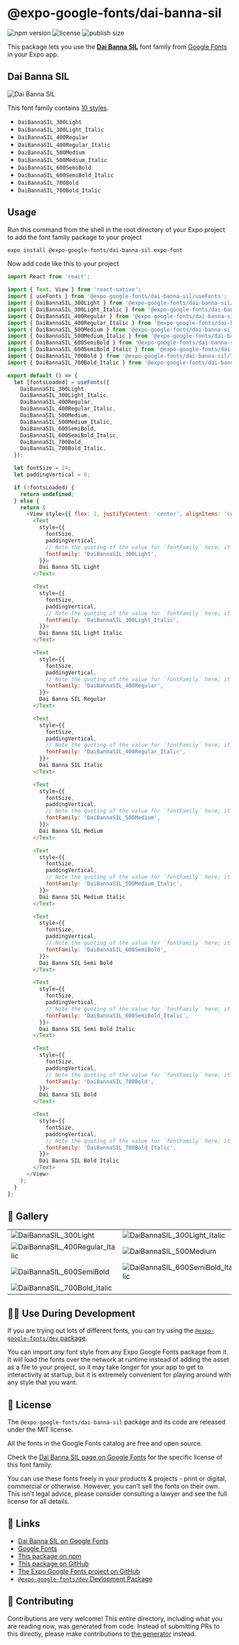 # @expo-google-fonts/dai-banna-sil

![npm version](https://flat.badgen.net/npm/v/@expo-google-fonts/dai-banna-sil)
![license](https://flat.badgen.net/github/license/expo/google-fonts)
![publish size](https://flat.badgen.net/packagephobia/install/@expo-google-fonts/dai-banna-sil)

This package lets you use the [**Dai Banna SIL**](https://fonts.google.com/specimen/Dai+Banna+SIL) font family from [Google Fonts](https://fonts.google.com/) in your Expo app.

## Dai Banna SIL

![Dai Banna SIL](./font-family.png)

This font family contains [10 styles](#-gallery).

- `DaiBannaSIL_300Light`
- `DaiBannaSIL_300Light_Italic`
- `DaiBannaSIL_400Regular`
- `DaiBannaSIL_400Regular_Italic`
- `DaiBannaSIL_500Medium`
- `DaiBannaSIL_500Medium_Italic`
- `DaiBannaSIL_600SemiBold`
- `DaiBannaSIL_600SemiBold_Italic`
- `DaiBannaSIL_700Bold`
- `DaiBannaSIL_700Bold_Italic`

## Usage

Run this command from the shell in the root directory of your Expo project to add the font family package to your project
```sh
expo install @expo-google-fonts/dai-banna-sil expo-font
```

Now add code like this to your project
```js
import React from 'react';

import { Text, View } from 'react-native';
import { useFonts } from '@expo-google-fonts/dai-banna-sil/useFonts';
import { DaiBannaSIL_300Light } from '@expo-google-fonts/dai-banna-sil/300Light';
import { DaiBannaSIL_300Light_Italic } from '@expo-google-fonts/dai-banna-sil/300Light_Italic';
import { DaiBannaSIL_400Regular } from '@expo-google-fonts/dai-banna-sil/400Regular';
import { DaiBannaSIL_400Regular_Italic } from '@expo-google-fonts/dai-banna-sil/400Regular_Italic';
import { DaiBannaSIL_500Medium } from '@expo-google-fonts/dai-banna-sil/500Medium';
import { DaiBannaSIL_500Medium_Italic } from '@expo-google-fonts/dai-banna-sil/500Medium_Italic';
import { DaiBannaSIL_600SemiBold } from '@expo-google-fonts/dai-banna-sil/600SemiBold';
import { DaiBannaSIL_600SemiBold_Italic } from '@expo-google-fonts/dai-banna-sil/600SemiBold_Italic';
import { DaiBannaSIL_700Bold } from '@expo-google-fonts/dai-banna-sil/700Bold';
import { DaiBannaSIL_700Bold_Italic } from '@expo-google-fonts/dai-banna-sil/700Bold_Italic';

export default () => {
  let [fontsLoaded] = useFonts({
    DaiBannaSIL_300Light,
    DaiBannaSIL_300Light_Italic,
    DaiBannaSIL_400Regular,
    DaiBannaSIL_400Regular_Italic,
    DaiBannaSIL_500Medium,
    DaiBannaSIL_500Medium_Italic,
    DaiBannaSIL_600SemiBold,
    DaiBannaSIL_600SemiBold_Italic,
    DaiBannaSIL_700Bold,
    DaiBannaSIL_700Bold_Italic,
  });

  let fontSize = 24;
  let paddingVertical = 6;

  if (!fontsLoaded) {
    return undefined;
  } else {
    return (
      <View style={{ flex: 1, justifyContent: 'center', alignItems: 'center' }}>
        <Text
          style={{
            fontSize,
            paddingVertical,
            // Note the quoting of the value for `fontFamily` here; it expects a string!
            fontFamily: 'DaiBannaSIL_300Light',
          }}>
          Dai Banna SIL Light
        </Text>

        <Text
          style={{
            fontSize,
            paddingVertical,
            // Note the quoting of the value for `fontFamily` here; it expects a string!
            fontFamily: 'DaiBannaSIL_300Light_Italic',
          }}>
          Dai Banna SIL Light Italic
        </Text>

        <Text
          style={{
            fontSize,
            paddingVertical,
            // Note the quoting of the value for `fontFamily` here; it expects a string!
            fontFamily: 'DaiBannaSIL_400Regular',
          }}>
          Dai Banna SIL Regular
        </Text>

        <Text
          style={{
            fontSize,
            paddingVertical,
            // Note the quoting of the value for `fontFamily` here; it expects a string!
            fontFamily: 'DaiBannaSIL_400Regular_Italic',
          }}>
          Dai Banna SIL Italic
        </Text>

        <Text
          style={{
            fontSize,
            paddingVertical,
            // Note the quoting of the value for `fontFamily` here; it expects a string!
            fontFamily: 'DaiBannaSIL_500Medium',
          }}>
          Dai Banna SIL Medium
        </Text>

        <Text
          style={{
            fontSize,
            paddingVertical,
            // Note the quoting of the value for `fontFamily` here; it expects a string!
            fontFamily: 'DaiBannaSIL_500Medium_Italic',
          }}>
          Dai Banna SIL Medium Italic
        </Text>

        <Text
          style={{
            fontSize,
            paddingVertical,
            // Note the quoting of the value for `fontFamily` here; it expects a string!
            fontFamily: 'DaiBannaSIL_600SemiBold',
          }}>
          Dai Banna SIL Semi Bold
        </Text>

        <Text
          style={{
            fontSize,
            paddingVertical,
            // Note the quoting of the value for `fontFamily` here; it expects a string!
            fontFamily: 'DaiBannaSIL_600SemiBold_Italic',
          }}>
          Dai Banna SIL Semi Bold Italic
        </Text>

        <Text
          style={{
            fontSize,
            paddingVertical,
            // Note the quoting of the value for `fontFamily` here; it expects a string!
            fontFamily: 'DaiBannaSIL_700Bold',
          }}>
          Dai Banna SIL Bold
        </Text>

        <Text
          style={{
            fontSize,
            paddingVertical,
            // Note the quoting of the value for `fontFamily` here; it expects a string!
            fontFamily: 'DaiBannaSIL_700Bold_Italic',
          }}>
          Dai Banna SIL Bold Italic
        </Text>
      </View>
    );
  }
};

```

## 🔡 Gallery


||||
|-|-|-|
|![DaiBannaSIL_300Light](./DaiBannaSIL_300Light.ttf.png)|![DaiBannaSIL_300Light_Italic](./DaiBannaSIL_300Light_Italic.ttf.png)|![DaiBannaSIL_400Regular](./DaiBannaSIL_400Regular.ttf.png)||
|![DaiBannaSIL_400Regular_Italic](./DaiBannaSIL_400Regular_Italic.ttf.png)|![DaiBannaSIL_500Medium](./DaiBannaSIL_500Medium.ttf.png)|![DaiBannaSIL_500Medium_Italic](./DaiBannaSIL_500Medium_Italic.ttf.png)||
|![DaiBannaSIL_600SemiBold](./DaiBannaSIL_600SemiBold.ttf.png)|![DaiBannaSIL_600SemiBold_Italic](./DaiBannaSIL_600SemiBold_Italic.ttf.png)|![DaiBannaSIL_700Bold](./DaiBannaSIL_700Bold.ttf.png)||
|![DaiBannaSIL_700Bold_Italic](./DaiBannaSIL_700Bold_Italic.ttf.png)||||


## 👩‍💻 Use During Development

If you are trying out lots of different fonts, you can try using the [`@expo-google-fonts/dev` package](https://github.com/expo/google-fonts/tree/master/font-packages/dev#readme).

You can import *any* font style from any Expo Google Fonts package from it. It will load the fonts
over the network at runtime instead of adding the asset as a file to your project, so it may take longer
for your app to get to interactivity at startup, but it is extremely convenient
for playing around with any style that you want.

## 📖 License

The `@expo-google-fonts/dai-banna-sil` package and its code are released under the MIT license.

All the fonts in the Google Fonts catalog are free and open source.

Check the [Dai Banna SIL page on Google Fonts](https://fonts.google.com/specimen/Dai+Banna+SIL) for the specific license of this font family.

You can use these fonts freely in your products & projects - print or digital, commercial or otherwise. However, you can't sell the fonts on their own. This isn't legal advice, please consider consulting a lawyer and see the full license for all details.

## 🔗 Links

- [Dai Banna SIL on Google Fonts](https://fonts.google.com/specimen/Dai+Banna+SIL)
- [Google Fonts](https://fonts.google.com/)
- [This package on npm](https://www.npmjs.com/package/@expo-google-fonts/dai-banna-sil)
- [This package on GitHub](https://github.com/expo/google-fonts/tree/master/font-packages/dai-banna-sil)
- [The Expo Google Fonts project on GitHub](https://github.com/expo/google-fonts)
- [`@expo-google-fonts/dev` Devlopment Package](https://github.com/expo/google-fonts/tree/master/font-packages/dev)

## 🤝 Contributing

Contributions are very welcome! This entire directory, including what you are reading now, was generated from code. Instead of submitting PRs to this directly, please make contributions to [the generator](https://github.com/expo/google-fonts/tree/master/packages/generator) instead.
